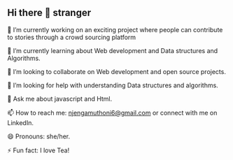 ## Hi there 👋 stranger




🔭 I’m currently working on an exciting project where people can contribute to stories through a crowd sourcing platform 

🌱 I’m currently learning about Web development and Data structures and Algorithms.

👯 I’m looking to collaborate on Web development and open source projects.

🤔 I’m looking for help with understanding Data structures and algorithms.

💬 Ask me about javascript and Html.

📫 How to reach me: njengamuthoni6@gmail.com or connect with me on LinkedIn.

😄 Pronouns: she/her.

⚡ Fun fact: I love Tea!

